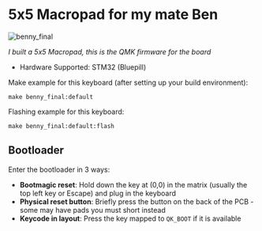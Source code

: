 # 5x5 Macropad for my mate Ben

![benny_final]()

*I built a 5x5 Macropad, this is the QMK firmware for the board*

* Hardware Supported: STM32 (Bluepill)

Make example for this keyboard (after setting up your build environment):

    make benny_final:default

Flashing example for this keyboard:

    make benny_final:default:flash

## Bootloader

Enter the bootloader in 3 ways:

* **Bootmagic reset**: Hold down the key at (0,0) in the matrix (usually the top left key or Escape) and plug in the keyboard
* **Physical reset button**: Briefly press the button on the back of the PCB - some may have pads you must short instead
* **Keycode in layout**: Press the key mapped to `QK_BOOT` if it is available


